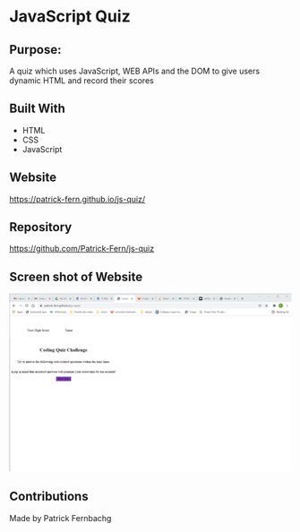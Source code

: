 # JavaScript Quiz

## Purpose: 
A quiz which uses JavaScript, WEB APIs and the DOM to give users dynamic HTML and record their scores

## Built With
* HTML
* CSS
* JavaScript

## Website
https://patrick-fern.github.io/js-quiz/

## Repository
https://github.com/Patrick-Fern/js-quiz

## Screen shot of Website
![Screen-shot-of-JavaScript-quiz-site](./assets/images/Screenshot.png)

## Contributions
Made by Patrick Fernbachg 